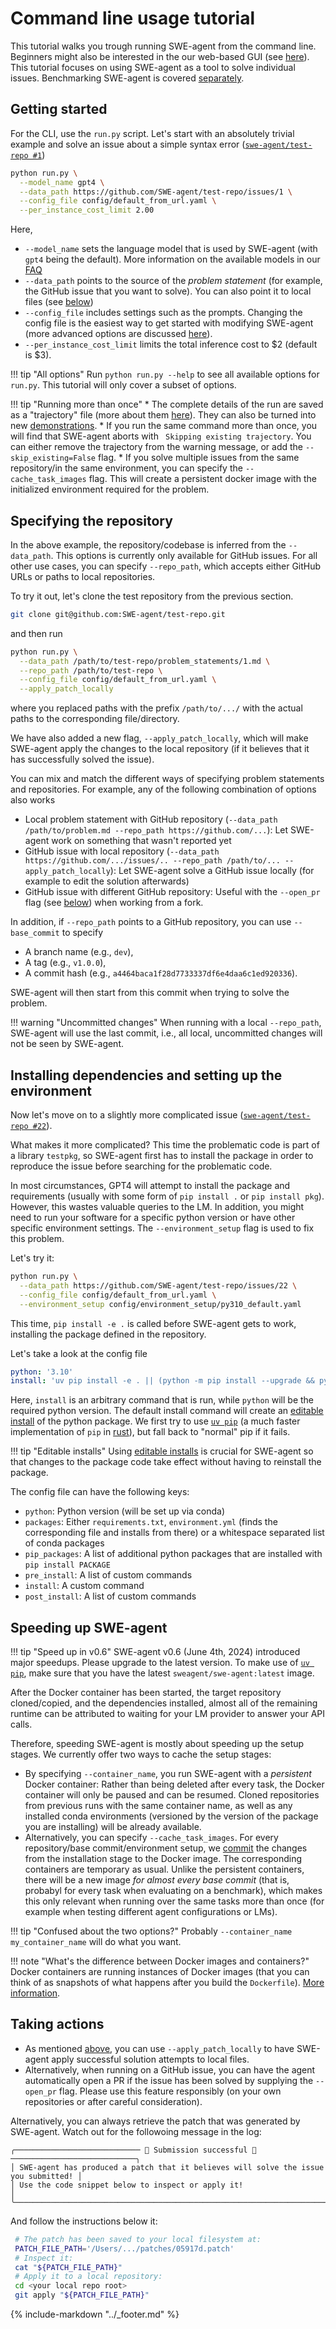 # Command line usage tutorial

This tutorial walks you trough running SWE-agent from the command line.
Beginners might also be interested in the our web-based GUI (see [here](web_ui.md)).
This tutorial focuses on using SWE-agent as a tool to solve individual issues.
Benchmarking SWE-agent is covered [separately](benchmarking.md).

## Getting started

For the CLI, use the `run.py` script.
Let's start with an absolutely trivial example and solve an issue about a simple syntax error ([`swe-agent/test-repo #1`](https://github.com/SWE-agent/test-repo/issues/1))

```bash
python run.py \
  --model_name gpt4 \
  --data_path https://github.com/SWE-agent/test-repo/issues/1 \
  --config_file config/default_from_url.yaml \
  --per_instance_cost_limit 2.00
```

Here,

* `--model_name` sets the language model that is used by SWE-agent (with `gpt4` being the default). More information on the available models in our [FAQ](usage_faq.md)
* `--data_path` points to the source of the *problem statement* (for example, the GitHub issue that you want to solve). You can also point it to local files (see [below](#specifying-the-repository))
* `--config_file` includes settings such as the prompts. Changing the config file is the easiest way to get started with modifying SWE-agent (more advanced options are discussed [here](../config/config.md)).
* `--per_instance_cost_limit` limits the total inference cost to $2 (default is $3).

!!! tip "All options"
    Run `python run.py --help` to see all available options for `run.py`. This tutorial will only cover a subset of options.

!!! tip "Running more than once"
    * The complete details of the run are saved as a "trajectory" file (more about them [here](trajectories.md)). They can also be turned into new [demonstrations](../config/demonstrations.md).
    * If you run the same command more than once, you will find that SWE-agent aborts with ` Skipping existing trajectory`. You can either remove the trajectory from the warning message, or add the `--skip_existing=False` flag.
    * If you solve multiple issues from the same repository/in the same environment, you can specify the
      `--cache_task_images` flag. This will create a persistent docker image with the initialized environment
      required for the problem.


## Specifying the repository

In the above example, the repository/codebase is inferred from the `--data_path`.
This options is currently only available for GitHub issues.
For all other use cases, you can specify `--repo_path`, which accepts either GitHub
URLs or paths to local repositories.

To try it out, let's clone the test repository from the previous section.

```bash
git clone git@github.com:SWE-agent/test-repo.git
```

and then run

```bash hl_lines="2 3 5"
python run.py \
  --data_path /path/to/test-repo/problem_statements/1.md \
  --repo_path /path/to/test-repo \
  --config_file config/default_from_url.yaml \
  --apply_patch_locally
```

where you replaced paths with the prefix `/path/to/.../` with the actual paths to the corresponding file/directory.

We have also added a new flag, `--apply_patch_locally`, which will make SWE-agent apply the changes to the local repository (if it believes that it has successfully solved the issue).

You can mix and match the different ways of specifying problem statements and repositories. For example, any of the following combination of options also works

* Local problem statement with GitHub repository (`--data_path /path/to/problem.md --repo_path https://github.com/...`): Let SWE-agent work on something that wasn't reported yet
* GitHub issue with local repository (`--data_path https://github.com/.../issues/.. --repo_path /path/to/... --apply_patch_locally`): Let SWE-agent solve a GitHub issue locally (for example to edit the solution afterwards)
* GitHub issue with different GitHub repository: Useful with the `--open_pr` flag (see [below](#taking-actions)) when working from a fork.

In addition, if `--repo_path` points to a GitHub repository, you can use `--base_commit` to specify

* A branch name (e.g., `dev`),
* A tag (e.g., `v1.0.0`),
* A commit hash (e.g., `a4464baca1f28d7733337df6e4daa6c1ed920336`).

SWE-agent will then start from this commit when trying to solve the problem.

!!! warning "Uncommitted changes"
    When running with a local `--repo_path`, SWE-agent will use the last commit, i.e., all local, uncommitted changes will not be seen by SWE-agent.

## Installing dependencies and setting up the environment <a name="environment-setup"></a>

Now let's move on to a slightly more complicated issue ([`swe-agent/test-repo #22`](https://github.com/SWE-agent/test-repo/issues/22)).

What makes it more complicated? This time the problematic code is part of a library `testpkg`, so SWE-agent first has to install the package in order to reproduce the issue before searching for the problematic code.

In most circumstances, GPT4 will attempt to install the package and requirements (usually with some form of `pip install .` or `pip install pkg`). However, this wastes valuable queries to the LM. In addition, you might need to run your software for a specific python version or have other specific environment settings. The `--environment_setup` flag is used to fix this problem.

Let's try it:

```bash hl_lines="4"
python run.py \
  --data_path https://github.com/SWE-agent/test-repo/issues/22 \
  --config_file config/default_from_url.yaml \
  --environment_setup config/environment_setup/py310_default.yaml
```

This time, `pip install -e .` is called before SWE-agent gets to work, installing the package defined in the repository.

Let's take a look at the config file

```yaml
python: '3.10'
install: 'uv pip install -e . || (python -m pip install --upgrade && python -m pip install -e .)'
```

Here, `install` is an arbitrary command that is run, while `python` will be the required python version.
The default install command will create an [editable install][] of the python package.
We first try to use [`uv pip`][uv] (a much faster implementation of `pip` in [rust][]), but fall back to "normal" pip if it fails.

!!! tip "Editable installs"
    Using [editable installs][editable install] is crucial for SWE-agent so that
    changes to the package code take effect without having to reinstall the package.

[editable install]: https://setuptools.pypa.io/en/latest/userguide/development_mode.html
[uv]: https://pypi.org/project/uv/
[rust]: https://www.rust-lang.org/

The config file can have the following keys:

* `python`: Python version (will be set up via conda)
* `packages`: Either `requirements.txt`, `environment.yml` (finds the corresponding file and installs from there) or a whitespace separated list of conda packages
* `pip_packages`: A list of additional python packages that are installed with `pip install PACKAGE`
* `pre_install`: A list of custom commands
* `install`: A custom command
* `post_install`: A list of custom commands

## Speeding up SWE-agent

!!! tip "Speed up in v0.6"
    SWE-agent v0.6 (June 4th, 2024) introduced major speedups. Please upgrade to the latest version.
    To make use of [`uv pip`][uv], make sure that you have the latest `sweagent/swe-agent:latest` image.

After the Docker container has been started, the target repository cloned/copied, and the dependencies installed,
almost all of the remaining runtime can be attributed to waiting for your LM provider to answer your API calls.

Therefore, speeding SWE-agent is mostly about speeding up the setup stages.
We currently offer two ways to cache the setup stages:

* By specifying `--container_name`, you run SWE-agent with a _persistent_ Docker container: Rather than being deleted
  after every task, the Docker container will only be paused and can be resumed. Cloned repositories from previous
  runs with the same container name, as well as any installed conda environments (versioned by the version of the package
  you are installing) will be already available.
* Alternatively, you can specify `--cache_task_images`. For every repository/base commit/environment setup, we
  [commit][docker commit] the changes from the installation stage to the Docker image. The corresponding containers are temporary as usual.
  Unlike the persistent containers, there will be a new image _for almost every base commit_ (that is, probabyl for every task
  when evaluating on a benchmark), which makes this only relevant when running over the same tasks more than once
  (for example when testing different agent configurations or LMs).

!!! tip "Confused about the two options?"
    Probably `--container_name my_container_name` will do what you want.

!!! note "What's the difference between Docker images and containers?"
    Docker containers are running instances of Docker images (that you can think of as snapshots of what
    happens after you build the `Dockerfile`). [More information](https://stackoverflow.com/a/26960888/).

[docker commit]: https://docs.docker.com/reference/cli/docker/container/commit/

## Taking actions

* As mentioned [above](#specifying-the-repository), you can use `--apply_patch_locally` to have SWE-agent apply successful solution attempts to local files.
* Alternatively, when running on a GitHub issue, you can have the agent automatically open a PR if the issue has been solved by supplying the `--open_pr` flag.
  Please use this feature responsibly (on your own repositories or after careful consideration).

Alternatively, you can always retrieve the patch that was generated by SWE-agent.
Watch out for the followoing message in the log:


```
╭──────────────────────────── 🎉 Submission successful 🎉 ────────────────────────────╮
│ SWE-agent has produced a patch that it believes will solve the issue you submitted! │
│ Use the code snippet below to inspect or apply it!                                  │
╰─────────────────────────────────────────────────────────────────────────────────────╯
```

And follow the instructions below it:

```bash
 # The patch has been saved to your local filesystem at:
 PATCH_FILE_PATH='/Users/.../patches/05917d.patch'
 # Inspect it:
 cat "${PATCH_FILE_PATH}"
 # Apply it to a local repository:
 cd <your local repo root>
 git apply "${PATCH_FILE_PATH}"
```

{% include-markdown "../_footer.md" %}
